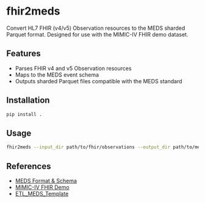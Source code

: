 # fhir2meds

Convert HL7 FHIR (v4/v5) Observation resources to the MEDS sharded Parquet format. Designed for use with the MIMIC-IV FHIR demo dataset.

## Features
- Parses FHIR v4 and v5 Observation resources
- Maps to the MEDS event schema
- Outputs sharded Parquet files compatible with the MEDS standard

## Installation
```bash
pip install .
```

## Usage
```bash
fhir2meds --input_dir path/to/fhir/observations --output_dir path/to/meds_output
```

## References
- [MEDS Format & Schema](https://github.com/Medical-Event-Data-Standard/meds)
- [MIMIC-IV FHIR Demo](https://physionet.org/content/mimic-iv-fhir-demo/2.0/)
- [ETL_MEDS_Template](https://github.com/Medical-Event-Data-Standard/ETL_MEDS_Template) 